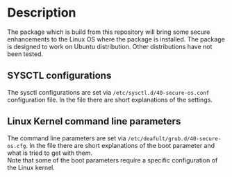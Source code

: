 # Description
The package which is build from this repository will bring some secure enhancements to the Linux OS where the package is installed. The package is designed to work on Ubuntu distribution. Other distributions have not been tested.

## SYSCTL configurations
The sysctl configurations are set via `/etc/sysctl.d/40-secure-os.conf` configuration file.
In the file there are short explanations of the settings.

## Linux Kernel command line parameters
The command line parameters are set via `/etc/deafult/grub.d/40-secure-os.cfg`.
In the file there are short explanations of the boot parameter and what is tried to get with them.<br>
Note that some of the boot parameters require a specific configuration of the Linux kernel.
